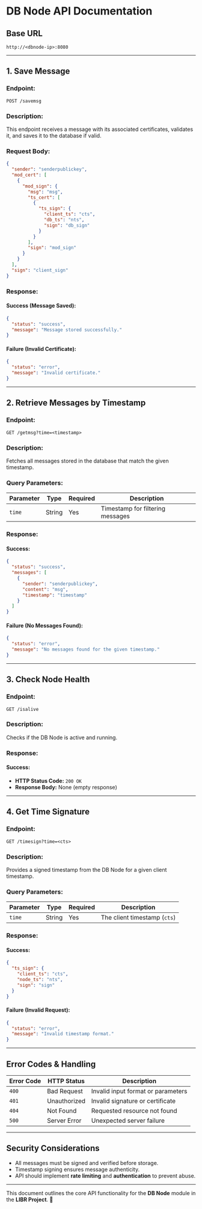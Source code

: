 # **DB Node API Documentation**

## **Base URL**
```
http://<dbnode-ip>:8080
```

---

## **1. Save Message**
### **Endpoint:**
```
POST /savemsg
```
### **Description:**
This endpoint receives a message with its associated certificates, validates it, and saves it to the database if valid.

### **Request Body:**
```json
{
  "sender": "senderpublickey",
  "mod_cert": [
    {
      "mod_sign": {
        "msg": "msg",
        "ts_cert": [
          {
            "ts_sign": {
              "client_ts": "cts",
              "db_ts": "nts",
              "sign": "db_sign"
            }
          }
        ],
        "sign": "mod_sign"
      }
    }
  ],
  "sign": "client_sign"
}
```

### **Response:**
#### **Success (Message Saved):**
```json
{
  "status": "success",
  "message": "Message stored successfully."
}
```
#### **Failure (Invalid Certificate):**
```json
{
  "status": "error",
  "message": "Invalid certificate."
}
```

---

## **2. Retrieve Messages by Timestamp**
### **Endpoint:**
```
GET /getmsg?time=<timestamp>
```
### **Description:**
Fetches all messages stored in the database that match the given timestamp.

### **Query Parameters:**
| Parameter  | Type     | Required | Description                       |
|------------|---------|----------|-----------------------------------|
| `time`     | String  | Yes      | Timestamp for filtering messages |

### **Response:**
#### **Success:**
```json
{
  "status": "success",
  "messages": [
    {
      "sender": "senderpublickey",
      "content": "msg",
      "timestamp": "timestamp"
    }
  ]
}
```
#### **Failure (No Messages Found):**
```json
{
  "status": "error",
  "message": "No messages found for the given timestamp."
}
```

---

## **3. Check Node Health**
### **Endpoint:**
```
GET /isalive
```
### **Description:**
Checks if the DB Node is active and running.

### **Response:**
#### **Success:**
- **HTTP Status Code:** `200 OK`
- **Response Body:** None (empty response)

---

## **4. Get Time Signature**
### **Endpoint:**
```
GET /timesign?time=<cts>
```
### **Description:**
Provides a signed timestamp from the DB Node for a given client timestamp.

### **Query Parameters:**
| Parameter  | Type     | Required | Description                          |
|------------|---------|----------|--------------------------------------|
| `time`     | String  | Yes      | The client timestamp (`cts`)        |

### **Response:**
#### **Success:**
```json
{
  "ts_sign": {
    "client_ts": "cts",
    "node_ts": "nts",
    "sign": "sign"
  }
}
```

#### **Failure (Invalid Request):**
```json
{
  "status": "error",
  "message": "Invalid timestamp format."
}
```

---
## **Error Codes & Handling**

| Error Code | HTTP Status | Description                        |
|------------|------------|------------------------------------|
| `400`      | Bad Request | Invalid input format or parameters |
| `401`      | Unauthorized | Invalid signature or certificate  |
| `404`      | Not Found   | Requested resource not found      |
| `500`      | Server Error | Unexpected server failure         |

---

## **Security Considerations**
- All messages must be signed and verified before storage.
- Timestamp signing ensures message authenticity.
- API should implement **rate limiting** and **authentication** to prevent abuse.

---

This document outlines the core API functionality for the **DB Node** module in the **LIBR Project**. 🚀

